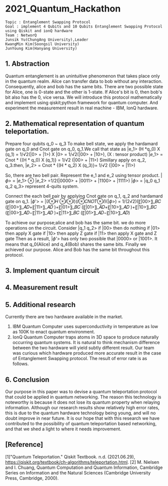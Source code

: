 # 2021_Quantum_Hackathon
    Topic : Entanglement Swapping Protocol
    Goal : implement 4 Qubits and 10 Qubits Entanglement Swapping Protocol using Qiskit and ionQ hardware
    Team : NetworQ
    Junsik Yu(ChungAng University),Leader
    KwangMin Kim(Soongsil University)
    JunYoung Kim(Hanyang University)

## 1. Abstraction
Quantum entanglement is an unintuitive phenomenon that takes place only in the quantum realm. Alice can transfer data to bob without any interaction. Consequently, alice and bob has the same bits. There are two possible state for Alice, one is 0-state and the other is 1-state. If Alice's bit is 0, then bob's bit also has the 0, vice versa.
We will introduce this protocol mathematically and implement using qiskit;python framework for quantum computer.
And experiment the measurement result in real machine - IBM, IonQ hardware.

## 2. Mathematical representation of quantum teleportation. 
Prepare four qubits q_0 ~ q_3
To make bell state, we apply the hardamard gate on q_0 and Cnot gate on q_0, q_1.We call that state as |e_1> 
(H *q_0) X (q_1) = 1/√2(|0> + |1>) X |0>
= 1/√2(|00> + |10>),
(X : tensor product)
|𝑒_1>  = Cnot * {(H * q_0) X (q_1)} = 1/√2  (|00> + |11>)
Simillary apply on q_2, q_3.then,
|𝑒_2>  = Cnot * {(H * q_2) X (q_3)}= 1/√2  (|00> + |11>)

So, there are two bell pair.
Represent the e_1 and e_2 using tensor product.
|𝜙> = |𝑒_1> ⊗ |𝑒_2> =1/2(|0000> + |0011> + |1100> + |1111>)
|𝜙> = |q_0 q_1 q_2 q_3> represent 4-quits system.

Connect the each bell pair by applying Cnot gate on q_1, q_2 and hardamard gate on q_1.
|𝜙'> = |(𝐼⊗𝐻 ⊗𝐼⊗𝐼)(𝐼⊗𝐶𝑁𝑂𝑇⊗𝐼)(|𝜙>)
=  1/(2√2)(〖|00>〗_𝐵𝐶 (〖|00>〗_𝐴𝐷+〖|11>〗_𝐴𝐷 )+〖|01>〗_𝐵𝐶 (〖|01>〗_𝐴𝐷+〖|10>〗_𝐴𝐷 )+〖|10>〗_𝐵𝐶 (〖|00>〗_𝐴𝐷−〖|11>〗_𝐴𝐷 )+〖|11>〗_𝐵𝐶 (〖|01>〗_𝐴𝐷−〖|10>〗_𝐴𝐷)

To achieve our purpose;alice and bob has the same bit. we do more operations on the circuit.
Consider |q_1 q_2>
if |00> then do nothing
if |01> then apply X gate
if |10> then apply Z gate
if |11> then apply X gate and Z gate
Then as a result, |𝜙'> has only two possible that |0000> or |1001>.
It means that q_0(Alice) and q_4(Bob) shares the same bits. 
Finally we achieved our purpose. Alice and Bob has the same bit throughout this protocol.

## 3. Implement quantum circuit

## 4. Measurement result

## 5. Additional research

Currently there are two hardware available in the market. 
1. IBM Quantum Computer uses superconductivity in temperature as low as 100K to 
enact quantum environment. 
2. IonQ Quantum Computer traps atoms in 3D space to produce naturally occurring 
quantum systems.
It is natural to think mechanism difference between the two hardware will yield subtly 
different result. Our team was curious which hardware produced more accurate result in 
the case of Entanglement Swapping protocol. The result of error rate is as follows.


## 6. Conclusion
Our purpose in this paper was to devise a quantum teleportation protocol that could 
be applied in quantum networking. The reason this technology is noteworthy is because 
it does not lose its quantum property when relaying information. Although our research
results show relatively high error rates, this is due to the quantum hardware technology 
being young, and will no doubt improve in near future. It is our hope that with this 
research we have contributed to the possibility of quantum teleportation based 
networking, and that we shed a light to where it needs improvement.

## [Reference]

[1]"Quantum Teleportation." Qiskit Textbook. n.d. (2021.06.29), https://qiskit.org/textbook/ch-algorithms/teleportation.html.
[2] M. Nielsen and I. Chuang, Quantum Computation and Quantum Information, Cambridge Series on Information and the Natural Sciences (Cambridge University Press, Cambridge, 2000).
